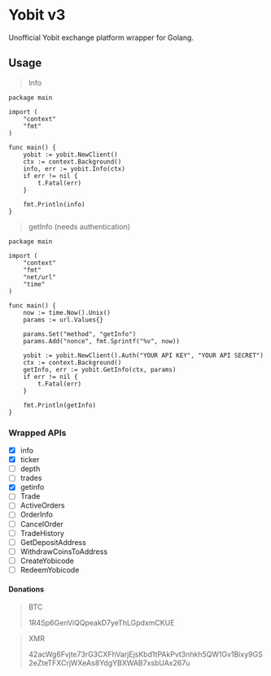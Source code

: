 # Yobit v3

Unofficial Yobit exchange platform wrapper for Golang.

## Usage

> Info

```
package main

import (
	"context"
	"fmt"
)

func main() {
	yobit := yobit.NewClient()
	ctx := context.Background()
	info, err := yobit.Info(ctx)
	if err != nil {
		t.Fatal(err)
	}

	fmt.Println(info)
}
```

> getInfo (needs authentication)

```
package main

import (
	"context"
	"fmt"
	"net/url"
	"time"
)

func main() {
	now := time.Now().Unix()
	params := url.Values{}

	params.Set("method", "getInfo")
	params.Add("nonce", fmt.Sprintf("%v", now))

	yobit := yobit.NewClient().Auth("YOUR API KEY", "YOUR API SECRET")
	ctx := context.Background()
	getInfo, err := yobit.GetInfo(ctx, params)
	if err != nil {
		t.Fatal(err)
	}

	fmt.Println(getInfo)
}
```

### Wrapped APIs

- [x] info
- [x] ticker
- [ ] depth
- [ ] trades
- [x] getinfo
- [ ] Trade
- [ ] ActiveOrders
- [ ] OrderInfo
- [ ] CancelOrder
- [ ] TradeHistory
- [ ] GetDepositAddress
- [ ] WithdrawCoinsToAddress
- [ ] CreateYobicode
- [ ] RedeemYobicode

#### Donations

>BTC
>
>1R4Sp6GenViQQpeakD7yeThLGpdxmCKUE

>XMR
>
>42acWg6Fvjte73rG3CXFhVarjEjsKbd1tPAkPvt3nhkh5QW1Gv1Bixy9GS2eZteTFXCrjWXeAs8YdgYBXWAB7xsbUAx267u